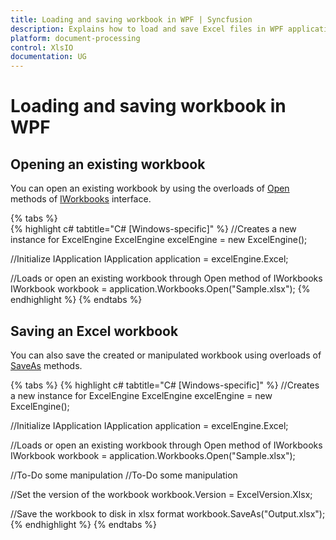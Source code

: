 ```yaml
---
title: Loading and saving workbook in WPF | Syncfusion
description: Explains how to load and save Excel files in WPF applications using Syncfusion Excel library.
platform: document-processing
control: XlsIO
documentation: UG
---
```

# Loading and saving workbook in WPF

## Opening an existing workbook

You can open an existing workbook by using the overloads of [Open](https://help.syncfusion.com/cr/file-formats/Syncfusion.XlsIO.IWorkbooks.html#Syncfusion_XlsIO_IWorkbooks_Open_System_String_) methods of [IWorkbooks](https://help.syncfusion.com/cr/file-formats/Syncfusion.XlsIO.IWorkbooks.html) interface.

{% tabs %}  
{% highlight c# tabtitle="C# [Windows-specific]" %}
//Creates a new instance for ExcelEngine
ExcelEngine excelEngine = new ExcelEngine();

//Initialize IApplication
IApplication application = excelEngine.Excel;

//Loads or open an existing workbook through Open method of IWorkbooks
IWorkbook workbook = application.Workbooks.Open("Sample.xlsx");
{% endhighlight %}
{% endtabs %}

## Saving an Excel workbook

You can also save the created or manipulated workbook using overloads of [SaveAs](https://help.syncfusion.com/cr/file-formats/Syncfusion.XlsIO.IWorkbook.html#Syncfusion_XlsIO_IWorkbook_SaveAs_System_String_System_Web_HttpResponse_Syncfusion_XlsIO_ExcelDownloadType_Syncfusion_XlsIO_ExcelHttpContentType_) methods.

{% tabs %}
{% highlight c# tabtitle="C# [Windows-specific]" %}
//Creates a new instance for ExcelEngine
ExcelEngine excelEngine = new ExcelEngine();

//Initialize IApplication
IApplication application = excelEngine.Excel;

//Loads or open an existing workbook through Open method of IWorkbooks
IWorkbook workbook = application.Workbooks.Open("Sample.xlsx");

//To-Do some manipulation
//To-Do some manipulation

//Set the version of the workbook
workbook.Version = ExcelVersion.Xlsx;

//Save the workbook to disk in xlsx format
workbook.SaveAs("Output.xlsx");
{% endhighlight %}
{% endtabs %} 
